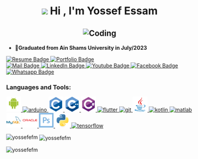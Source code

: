  <h1 align="center"><img src="https://th.bing.com/th/id/R.c6e0e149eab9ea7964bed1d27ead3bc8?rik=7E24ci958kO%2fkA&riu=http%3a%2f%2fstatic.skaip.org%2fimg%2femoticons%2f180x180%2ff6fcff%2fhi.gif&ehk=stevBvJN%2bAtQeLhOmUvDc9LRfmYmpGKFoHcdqeHopds%3d&risl=&pid=ImgRaw&r=0" width = "50" hieght ="40"> Hi , I'm Yossef Essam </h1>
 <h2 align = 'center' ><img align="center" alt="Coding" width="600" height="300" src="https://th.bing.com/th/id/OIP.9nJUnGMC_HTWiiyq2VEW_wHaEo?pid=ImgDet&rs=1"></h2>
 
- 🔭**Graduated from Ain Shams University in July/2023**
<div id="My">
 <a href="https://drive.google.com/file/d/1-SBwR5NmWRAfLJP39-kuuChrFzWTvaUu/view?usp=drive_link">
  <img src="https://th.bing.com/th/id/R.3f9ccc366e86c9be4f2d2ca5969bfbff?rik=f%2fSoE8BKs7jRiw&pid=ImgRaw&r=0&sres=1&sresct=1" height="100" width="110" alt="Resume Badge"/>
    </a>
      <a href="https://yossefefm.github.io/yossefessam/">
  <img src="https://store.motothemes.net/repo/images/portfolio-logo.jpg" width = "150" hieght= "150" alt="Portfolio Badge"/>
      </a>
</div>
<div id="badges">
   <a href="mailto:youssefessam1269@gmail.com">
  <img src="https://th.bing.com/th/id/R.e6ca1ccd7e976eb837cce45bb53b0e30?rik=aH9SjK9k3g8x3Q&pid=ImgRaw&r=0&sres=1&sresct=1" height="40" width="50" alt="Mail Badge"/>
    </a>
  <a href="https://www.linkedin.com/in/yossefessam1408/">
  <img src="https://raw.githubusercontent.com/rahuldkjain/github-profile-readme-generator/master/src/images/icons/Social/linked-in-alt.svg" height="40" width="50" alt="LinkedIn Badge"/>
    </a>
  <a href="https://www.youtube.com/channel/UCdwYu_JFNJqHo8horG6HKYg">
  <img src="https://raw.githubusercontent.com/rahuldkjain/github-profile-readme-generator/master/src/images/icons/Social/youtube.svg" height="40" width="50" alt="Youtube Badge"/>
  <a href="https://www.facebook.com/YossefEFM">
  <img src="https://th.bing.com/th/id/R.7f689981b7050a848293ef0344f30d33?rik=Ooi2n6Vh4wBGOQ&riu=http%3a%2f%2f4.bp.blogspot.com%2f-E9cQt2nvyTc%2fURusPT5VqnI%2fAAAAAAAAABw%2fwU8Q0YrG37M%2fs1600%2ffacebook%2blogo%2b3.png&ehk=%2bfW27pizyZApmGoIvKOHuCku5JHSDG52uNTA6WpkGbM%3d&risl=&pid=ImgRaw&r=0" width = "80" hieght= "70" alt="Facebook Badge"/>
        </a>
     <a href="https://api.whatsapp.com/send?phone=201068105975">
  <img src="https://thefuturevirtualassistant.com/wp-content/uploads/2021/08/whatsapp-bubble.gif" height="70" width="80" alt="Whatsapp Badge"/>
    </a>
</div>


<h3 align="left">Languages and Tools:</h3>
<p align="left"> <a href="https://developer.android.com" target="_blank" rel="noreferrer"> <img src="https://raw.githubusercontent.com/devicons/devicon/master/icons/android/android-original-wordmark.svg" alt="android" width="40" height="40"/> </a> <a href="https://www.arduino.cc/" target="_blank" rel="noreferrer"> <img src="https://cdn.worldvectorlogo.com/logos/arduino-1.svg" alt="arduino" width="40" height="40"/> </a> <a href="https://www.cprogramming.com/" target="_blank" rel="noreferrer"> <img src="https://raw.githubusercontent.com/devicons/devicon/master/icons/c/c-original.svg" alt="c" width="40" height="40"/> </a> <a href="https://www.w3schools.com/cpp/" target="_blank" rel="noreferrer"> <img src="https://raw.githubusercontent.com/devicons/devicon/master/icons/cplusplus/cplusplus-original.svg" alt="cplusplus" width="40" height="40"/> </a> <a href="https://www.w3schools.com/cs/" target="_blank" rel="noreferrer"> <img src="https://raw.githubusercontent.com/devicons/devicon/master/icons/csharp/csharp-original.svg" alt="csharp" width="40" height="40"/> </a> <a href="https://flutter.dev" target="_blank" rel="noreferrer"> <img src="https://www.vectorlogo.zone/logos/flutterio/flutterio-icon.svg" alt="flutter" width="40" height="40"/> </a> <a href="https://git-scm.com/" target="_blank" rel
="noreferrer"> <img src="https://www.vectorlogo.zone/logos/git-scm/git-scm-icon.svg" alt="git" width="40" height="40"/> </a> <a href="https://www.java.com" target="_blank" rel="noreferrer"> <img src="https://raw.githubusercontent.com/devicons/devicon/master/icons/java/java-original.svg" alt="java" width="40" height="40"/> </a> <a href="https://kotlinlang.org" target="_blank" rel="noreferrer"> <img src="https://www.vectorlogo.zone/logos/kotlinlang/kotlinlang-icon.svg" alt="kotlin" width="40" height="40"/> </a> <a href="https://www.mathworks.com/" target="_blank" rel="noreferrer"> <img src="https://upload.wikimedia.org/wikipedia/commons/2/21/Matlab_Logo.png" alt="matlab" width="40" height="40"/> </a> <a href="https://www.mysql.com/" target="_blank" rel="noreferrer"> <img src="https://raw.githubusercontent.com/devicons/devicon/master/icons/mysql/mysql-original-wordmark.svg" alt="mysql" width="40" height="40"/> </a> <a href="https://www.oracle.com/" target="_blank" rel="noreferrer"> <img src="https://raw.githubusercontent.com/devicons/devicon/master/icons/oracle/oracle-original.svg" alt="oracle" width="40" height="40"/> </a> <a href="https://www.photoshop.com/en" target="_blank" rel="noreferrer"> <img src="https://raw.githubusercontent.com/devicons/devicon/master/icons/photoshop/photoshop-line.svg" alt="photoshop" width="40" height="40"/> </a> <a href="https://www.python.org" target="_blank" rel="noreferrer"> <img src="https://raw.githubusercontent.com/devicons/devicon/master/icons/python/python-original.svg" alt="python" width="40" height="40"/> </a> <a href="https://www.tensorflow.org" target="_blank" rel="noreferrer"> <img src="https://www.vectorlogo.zone/logos/tensorflow/tensorflow-icon.svg" alt="tensorflow" width="40" height="40"/> </a> </p>

<p><img align="left" src="https://github-readme-stats.vercel.app/api/top-langs?username=yossefefm&show_icons=true&title_color=000000&text_color=4b0202&bg_color=66a0ff&hide_border=true&locale=en&layout=compact" alt="yossefefm" /></p>

<p>&nbsp;<img align="center" src="https://github-readme-stats.vercel.app/api?username=yossefefm&show_icons=true&title_color=ff0033&text_color=2f05ff&bg_color=000000&hide_border=true&locale=en" alt="yossefefm" /></p>

<p><img align="center" src="https://github-readme-streak-stats.herokuapp.com/?user=yossefefm&theme=highcontrast" alt="yossefefm" /></p>

